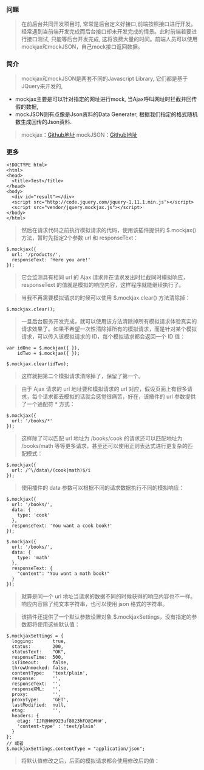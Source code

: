### 问题
> 在前后台共同开发项目时, 常常是后台定义好接口,前端按照接口进行开发。经常遇到当前端开发完成而后台接口却未开发完成的情景。此时前端若要进行接口测试, 只能等后台开发完成, 这将浪费大量的时间。前端人员可以使用mockjax和mockJSON，自己mock接口返回数据。

### 简介
> mockjax和mockJSON是两套不同的Javascript Library, 它们都是基于JQuery来开发的,
- mockjax主要是可以针对指定的网址进行mock, 当Ajax呼叫网址时拦截并回传假的数据,
- mockJSON则有点像是Json资料的Data Generater, 根据我们指定的格式随机数生成回传的Json资料.
> mockjax：[Github地址](https://github.com/jakerella/jquery-mockjax)
> mockJSON：[Github地址](https://github.com/mennovanslooten/mockJSON)

### 更多
```
<!DOCTYPE html>
<html>
<head>
  <title>Test</title>
</head>
<body>
  <div id="result"></div>
  <script src="http://code.jquery.com/jquery-1.11.1.min.js"></script>
  <script src="vendor/jquery.mockjax.js"></script>
</body>
</html>
```

> 然后在请求代码之前执行模拟请求的代码，使用该插件提供的 $.mockjax() 方法，暂时先指定2个参数 url 和 responseText：

```
$.mockjax({
  url: '/products/',
  responseText: 'Here you are!'
});
```

> 它会监测具有相同 url 的 Ajax 请求并在请求发出时拦截同时模拟响应，responseText 的值就是模拟的响应内容，这样程序就能继续执行了。

> 当我不再需要模拟请求的时候可以使用 $.mockjax.clear() 方法清除掉：

```
$.mockjax.clear();
```
> 一旦后台服务开发完成，就可以使用该方法清除掉所有模拟请求体验真实的请求效果了。如果不希望一次性清除掉所有的模拟请求，而是针对某个模拟请求，可以传入该模拟请求的 ID，每个模拟请求都会返回一个 ID 值：

```
var idOne = $.mockjax({ }),
    idTwo = $.mockjax({ });

$.mockjax.clear(idTwo);
```
> 这样就把第二个模拟请求清除掉了，保留了第一个。

> 由于 Ajax 请求的 url 地址要和模拟请求的 url 对应，假设页面上有很多请求，每个请求都去模拟的话就会感觉很痛苦，好在，该插件的 url 参数提供了一个通配符 * 方式：

```
$.mockjax({
  url: '/books/*'
});
```

> 这样除了可以匹配 url 地址为 /books/cook 的请求还可以匹配地址为 /books/math 等等更多请求，甚至还可以使用正则表达式进行更复杂的匹配模式：

```
$.mockjax({
  url: /^\/data\/(cook|math)$/i
});
```
> 使用插件的 data 参数可以根据不同的请求数据执行不同的模拟响应：

```
$.mockjax({
  url: '/books/',
  data: {
    type: 'cook'
  },
  responseText: 'You want a cook book!'
});

$.mockjax({
  url: '/books/',
  data: {
    type: 'math'
  },
  responseText: {
    "content": "You want a math book!"
  }
});
```

> 就算是同一个 url 地址当请求的数据不同的时候获得的响应内容也不一样。响应内容除了纯文本字符串，也可以使用 json
格式的字符串。

> 该插件还提供了一个默认参数设置对象 $.mockjaxSettings，没有指定的参数都将使用这些默认值：

```
$.mockjaxSettings = {
  logging:       true,
  status:        200,
  statusText:    "OK",
  responseTime:  500,
  isTimeout:     false,
  throwUnmocked: false,
  contentType:   'text/plain',
  response:      '',
  responseText:  '',
  responseXML:   '',
  proxy:         '',
  proxyType:     'GET',
  lastModified:  null,
  etag:          '',
  headers: {
    etag: 'IJF@H#@923uf8023hFO@I#H#',
    'content-type' : 'text/plain'
  }
};
// 或者
$.mockjaxSettings.contentType = "application/json";
```

> 将默认值修改之后，后面的模拟请求都会使用修改后的值：

```
